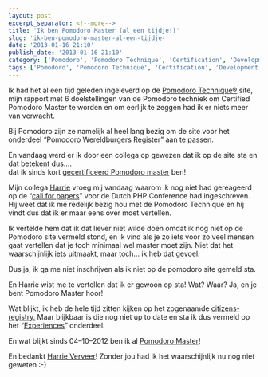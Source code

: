 ```yaml
---
layout: post
excerpt_separator: <!--more-->
title: 'Ik ben Pomodoro Master (al een tijdje!)'
slug: 'ik-ben-pomodoro-master-al-een-tijdje-'
date: '2013-01-16 21:10'
publish_date: '2013-01-16 21:10'
category: ['Pomodoro', 'Pomodoro Technique', 'Certification', 'Development']
tags: ['Pomodoro', 'Pomodoro Technique', 'Certification', 'Development']
---
```

Ik had het al een tijd geleden ingeleverd op de [Pomodoro
Technique®](http://www.pomodorotechnique.com/) site, mijn rapport met 6
doelstellingen van de Pomodoro techniek om Certified Pomodoro Master te worden
en om eerlijk te zeggen had ik er niets meer van verwacht.  
  
Bij Pomodoro zijn ze namelijk al heel lang bezig om de site voor het onderdeel
“Pomodoro Wereldburgers Register” aan te passen.  
  
En vandaag werd er ik door een collega op gewezen dat ik op de site sta en dat
betekent dus….  
dat ik sinds kort [gecertificeerd Pomodoro
master](http://www.pomodorotechnique.com/page/theo-van-der-sluijs/) ben!  
  
Mijn collega [Harrie](http://www.harrieverveer.nl/) vroeg mij vandaag waarom
ik nog niet had gereageerd op de “[call for
papers](http://www.phpconference.nl/call-for-papers)” voor de Dutch PHP
Conference had ingeschreven. Hij weet dat ik me redelijk bezig hou met de
Pomodoro Technique en hij vindt dus dat ik er maar eens over moet vertellen.  
  
Ik vertelde hem dat ik dat liever niet wilde doen omdat ik nog niet op de
Pomodoro site vermeld stond, en ik vind als je zo iets voor zo veel mensen
gaat vertellen dat je toch minimaal wel master moet zijn. Niet dat het
waarschijnlijk iets uitmaakt, maar toch… ik heb dat gevoel.  
  
Dus ja, ik ga me niet inschrijven als ik niet op de pomodoro site gemeld sta.  
  
En Harrie wist me te vertellen dat ik er gewoon op sta! Wat? Waar? Ja, en je
bent Pomodoro Master hoor!  
  
Wat blijkt, ik heb de hele tijd zitten kijken op het zogenaamde [citizens-
registry.](http://www.pomodorotechnique.com/citizens-registry/) Maar blijkbaar
is die nog niet up to date en sta ik dus vermeld op het
“[Experiences](http://www.pomodorotechnique.com/experiences/)” onderdeel.  
  
En wat blijkt sinds 04–10–2012 ben ik al [Pomodoro
Master](http://www.pomodorotechnique.com/page/theo-van-der-sluijs/)!  
  
En bedankt [Harrie Verveer](http://www.harrieverveer.nl/)! Zonder jou had ik
het waarschijnlijk nu nog niet geweten :-)


